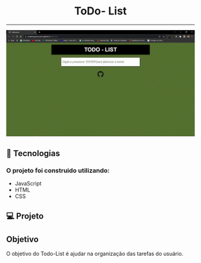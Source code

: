 <h1 align ="center"> ToDo- List</h1>
<hr> 

<img src="https://github.com/JonathanGuimarae3s/todo-list/blob/main/github/gif.gif">

## 🚀 Tecnologias

### O projeto foi construido utilizando:
- JavaScript
- HTML
- CSS


## 💻 Projeto
<h2>Objetivo</h2>
O objetivo do Todo-List é ajudar na organização das tarefas do usuário.
